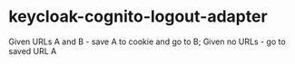 # keycloak-cognito-logout-adapter
Given URLs A and B - save A to cookie and go to B; Given no URLs - go to saved URL A
